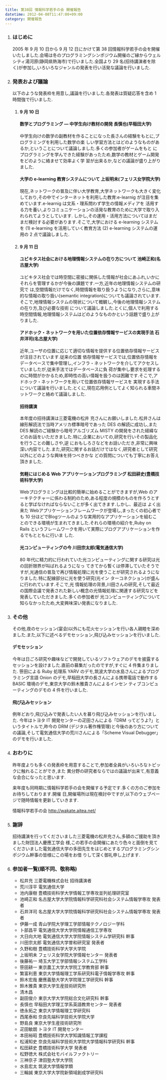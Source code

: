 ```yaml
---
title: 第38回 情報科学若手の会 開催報告
datetime: 2012-04-08T11:47:00+09:00
category: 開催報告
---
```


<div class="entry_body">

1.  ### はじめに

    2005 年 9 月 10 日から 9 月 12 日にかけて第 38 回情報科学若手の会を開催いたしました.会場は冬のプログラミングシンポジウム開催のご縁からウェルシティ湯河原(静岡県熱海市)で行いました.全国より 29 名(招待講演者を除く)が参加し,いろいろなジャンルの発表を行い活発な議論を行いました.

2.  ### 発表および議論

    以下のような発表枠を用意し,議論を行いました.各発表は質疑応答を含め 1 時間強で行いました.

    1.  #### 9 月 10 日

        #### 数学とプログラミング — 中学生向け教材の開発 長慎也(早稲田大学)

        中学生向けの数学の副教材を作ることになった長さんの経験をもとに,プログラミングを利用した数学の楽 しい学習方法とはどのようなものがあるか,ということについて議論しました.多くの参加者がゲームをもと にプログラミングを学んできた経験があったため,数学の教材とゲーム開発をどのように絡ませて効率よく学 習が出来るか,などの議論が盛り上がりました.

        #### 大学の e-learning 教育システムについて 上坂明未(フェリス女学院大学)

        現在,ネットワークの普及に伴い大学教育,大学ネットワークも大きく変化しており,その中でインターネットを利用した教育:e-learnig が注目を集めています.e-learnig は文系・理系問わず学生の情報メディアを 活用する力を養い,よりコミュニケーションの活発な教育のために大学で取り入れられてようとしています. しかし,その運用・活用方法についてはまだまだ検討する必要があります.そこで,大学における e-learning システムを (1) e-learning を活用していく教育方法 (2) e-learning システムの運用の 2 点で議論しました.

    2.  #### 9 月 11 日

        #### ユビキタス社会における地理情報システムの在り方について 池崎正和(名古屋大学)

        ユビキタス社会では時空間に密接に関係した情報が社会にあふれ,いかにそれらを管理するかが今後の課題です.一方,近年の地理情報システムの研究で は,空間情報だけでなく,時間情報を取り扱うようになり,さらに,意味的な情報の取り扱い(semantic integration)についても議論されています.そこで,地理情報システムの現状について概観し,今後の地理情報システムの在り方,及び必要な技術 について議論しました.とくに,個人で利用する時空間情報,地理情報システムはどのようなものかという話題で盛り上がりました.

        #### アドホック・ネットワークを用いた位置依存情報サービスの実現手法 石井洋司(名古屋大学)

        近年,ユーザの位置に応じて適切な情報を提供する位置依存情報サービスが注目されています.従来の位置 依存情報サービスでは,位置依存情報をデータベースで集中管理し,インフラ・ネットワークを介してアクセスしていましたが,従来手法ではデータベースに負 荷が集中し要求を処理するのに時間がかかるため,即時性の高い情報を扱うのは困難です.そこで,アドホック・ネットワークを用いて位置依存情報サービスを 実現する手法について議論を行いました.とくに,現在応用例としてよく知られる車間ネットワークと絡めて議論しました.

        #### 招待講演

        本年度の招待講演は三菱電機の松井 充さんにお願いしました.松井さんは線形解読法で当時アメリカ標準暗号であった DES の解読に成功し,また DES 解読のご経験から暗号アルゴリズム MISTY の開発をされた経緯などのお話をいただきました.特に,企業においての,研究を行いその製品化を行うことの難しさや,逆 におもしろさなどをお話いただき,非常に興味深い内容でした.また,研究に関するお話だけではなく,研究者として研究以外にどのような興味を持つべきかな どの質問についても丁寧にお答え頂きました.

        #### 気軽にはじめる Web アプリケーションプログラミング 松田耕史(豊橋技術科学大学)

        Webプログラミングは比較的簡単に始めることができますが,Web のアーキテクチャーに係わる制約のため,ある程度の規模のものを作ろうとすると学ばなければならないことが多く出てきます.しかし、最近は よく出来た Webアプリケーションフレームワークが登場し,まったくの初心者でも 10 分ほどでBlogツールのような実用的なアプリケーションを組むことのできる環境が生まれてきました.それらの環境の紹介を,Ruby on Rails というフレームワークを用いて実際にブログアプリケーションを作るでもとともに行いま した.

        #### 光コンピューティングの今 川田宗太郎(電気通信大学)

        80 年代に精力的に行われていた光コンピューティングに関する研究は光の回折限界が叫ばれるようになっ てきてから暫くは停滞していたそうですが,光通信の普及で再び情報処理に光を使うことが研究されるようになりました.特に配線部分に光を使う研究(光イン ターコネクション)が盛んに行われています.そこで,光 情報処理の背景,川田さんの研究,そして最近の国際会議で発表された新しい概念の光情報処理に関連する研究などを発表していただきました.多くの参加者が 光コンピューティングについて知らなかったため,大変興味深い発表になりました.

3.  ### その他

    その他,夜のセッション(宴会)以外にも花火セッションを行い各人親睦を深めました.また,以下に述べるデモセッション,飛び込みセッションを行いました.

    #### デモセッション

    今年は日ごろ研究や趣味などで開発しているソフトウェアのデモを披露するセッションを設けました.直前の募集だったのですが,すぐに 4 件集まりました. 笹田による Ruby 処理系 YARV のデモ,筑波大学の水島さんによるプログラミング言語 Onion のデモ,早稲田大学の長さんによる携帯電話で動作する BASIC 環境のデモ,東京大学の鈴木雅貴さんによるインセン ティブコンピューティングのデモの 4 件を行いました.

    #### 飛び込みセッション

    例年どおり,飛び込みで発表したい人を募り飛び込みセッションを行いました. 今年はトヨタ IT 開発センターの疋田さんによる「DRM ってどうよ?」というタイトルで,昨今の DRM (デジタル著作権管理)と今後のあり方についての議論,そして電気通信大学の荒川さんによる「Scheme Visual Debugger」のデモを行いました.

4.  ### おわりに

    昨年度よりも多くの発表枠を用意することで,参加者全員がいろいろなトピックに触れることができ,また 異分野の研究者ならではの議論が出来て,有意義な会合になったと思います.

    来年度も同時期に情報科学若手の会を開催する予定です.多くの方のご参加をお待ちしております.開催 日,開催場所は現在検討中ですが,以下のウェブページで随時情報を更新していきます.

    情報科学若手の会 http://wakate.aitea.net/

5.  ### 謝辞

    招待講演を行ってくださいました三菱電機の松井充さん,多額のご援助を頂きました財団法人慶應工学会 様,この若手の会開催にあたり色々と面倒を見てくださいました電気通信大学の多田先生をはじめとするプログラミングシンポジウム幹事の皆様にこの場をお借 りして深く御礼申し上げます.

6.  ### 参加者一覧(順不同、敬称略)

    *   松井充 三菱電機株式会社 招待講演者
    *   荒川淳平 電気通信大学
    *   池内康樹 豊橋技術科学大学情報工学専攻並列処理研究室
    *   池崎正和 名古屋大学大学院情報科学研究科社会システム情報学専攻 発表者
    *   石井洋司 名古屋大学大学院情報科学研究科社会システム情報学専攻 発表者
    *   伊藤一成 青山学院大学理工学部情報テクノロジー学科
    *   卜部昌平 電気通信大学大学院情報通信工学専攻
    *   大日向大地 電気通信大学大学院情報システム学研究科 幹事
    *   川田宗太郎 電気通信大学曽和研究室 発表者
    *   久野和樹 豊橋技術科学大学大学院
    *   上坂明未 フェリス女学院大学情報センター 発表者
    *   後藤祐一 埼玉大学工学部情報システム工学科
    *   笹田耕一 東京農工大学大学院工学教育部 幹事
    *   繁富利恵 東京大学情報理工学系研究科電子情報学専攻 幹事
    *   鈴木宏哉 慶應義塾大学大学院理工学研究科 幹事
    *   鈴木雅貴 東京大学生産技術研究所
    *   清木昌
    *   副田俊介 東京大学大学院総合文化研究科 幹事
    *   長慎也 早稲田大学理工学系英語教育センター 発表者
    *   徳永拓之 東京大学情報理工学研究科
    *   西尾泰和 奈良先端科学技術大学院大学
    *   野島良 東京大学生産技術研究所
    *   疋田敏朗 トヨタ IT 開発センター
    *   本田裕昭 豊橋技術科学大学知識情報工学課程
    *   松浦知史 奈良先端科学技術大学院大学情報科学研究科 幹事
    *   松田耕史 豊橋技術科学大学 発表者
    *   松野徳大 株式会社モバイルファクトリー
    *   三神京子 津田塾大学大学院
    *   水島宏太 筑波大学情報学類
    *   三輪誠 東京大学大学院新領域創成学研究科

</div>